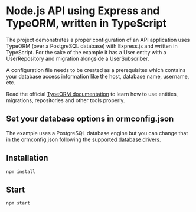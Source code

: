 # Node.js API using Express and TypeORM, written in TypeScript

The project demonstrates a proper configuration of an API application uses TypeORM (over a PostgreSQL database) with Express.js and written in TypeScript. For the sake of the example it has a User entity with a UserRepository and migration alongside a UserSubscriber. 

A configuration file needs to be created as a prerequisites which contains your database access information like the host, database name, username, etc.

Read the official [TypeORM documentation](https://typeorm.io/) to learn how to use entities, migrations, repositories and other tools properly.

## Set your database options in ormconfig.json
The example uses a PostgreSQL database engine but you can change that in the ormconfig.json following the [supported database drivers](https://typeorm.io/#/connection-options/common-connection-options).

## Installation

```
npm install
```

## Start

```
npm start
```
